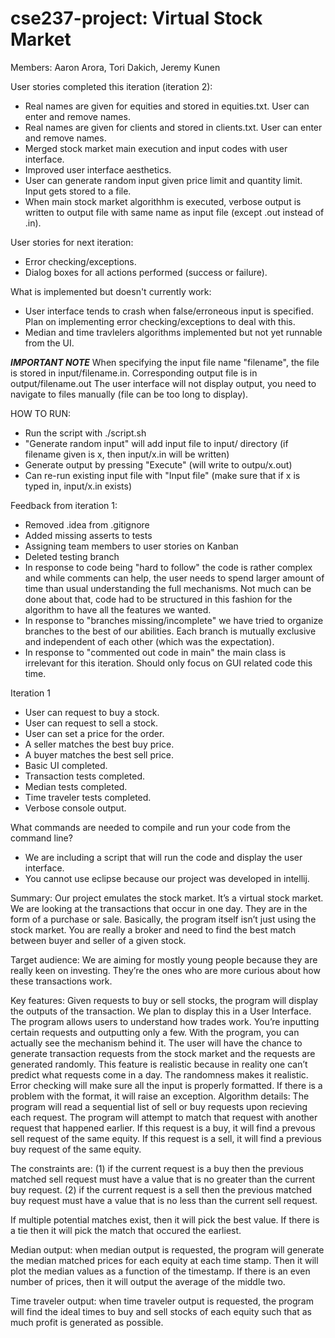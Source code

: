 # cse237-project: Virtual Stock Market
Members: Aaron Arora, Tori Dakich, Jeremy Kunen

User stories completed this iteration (iteration 2):

- Real names are given for equities and stored in equities.txt. User can enter and remove names.
- Real names are given for clients and stored in clients.txt. User can enter and remove names.
- Merged stock market main execution and input codes with user interface.
- Improved user interface aesthetics.
- User can generate random input given price limit and quantity limit. Input gets stored to a file.
- When main stock market algorithhm is executed, verbose output is written to output file with same name as input file (except .out instead of .in).

User stories for next iteration:
- Error checking/exceptions.
- Dialog boxes for all actions performed (success or failure).

What is implemented but doesn't currently work:
- User interface tends to crash when false/erroneous input is specified. Plan on implementing error checking/exceptions to deal with this.
- Median and time travlelers algorithms implemented but not yet runnable from the UI.

***IMPORTANT NOTE***
When specifying the input file name "filename", the file is stored in input/filename.in.
Corresponding output file is in output/filename.out
The user interface will not display output, you need to navigate to files manually (file can be too long to display).

HOW TO RUN:
- Run the script with ./script.sh
- "Generate random input" will add input file to input/ directory (if filename given is x, then input/x.in will be written)
- Generate output by pressing "Execute" (will write to outpu/x.out)
- Can re-run existing input file with "Input file" (make sure that if x is typed in, input/x.in exists)

Feedback from iteration 1:
- Removed .idea from .gitignore
- Added missing asserts to tests
- Assigning team members to user stories on Kanban
- Deleted testing branch
- In response to code being "hard to follow" the code is rather complex and while comments can help, the user needs to spend larger amount of time than usual understanding the full mechanisms. Not much can be done about that, code had to be structured in this fashion for the algorithm to have all the features we wanted.
- In response to "branches missing/incomplete" we have tried to organize branches to the best of our abilities. Each branch is mutually exclusive and independent of each other (which was the expectation).
- In response to "commented out code in main" the main class is irrelevant for this iteration. Should only focus on GUI related code this time.

Iteration 1

- User can request to buy a stock.
- User can request to sell a stock.
- User can set a price for the order.
- A seller matches the best buy price.
- A buyer matches the best sell price.
- Basic UI completed.
- Transaction tests completed.
- Median tests completed.
- Time traveler tests completed.
- Verbose console output.

What commands are needed to compile and run your code from the command line?
- We are including a script that will run the code and display the user interface.
- You cannot use eclipse because our project was developed in intellij.

Summary:
Our project emulates the stock market. It’s a virtual stock market. We are looking at the transactions that occur in one day. They are in the form of a purchase or sale. Basically, the program itself isn’t just using the stock market. You are really a broker and need to find the best match between buyer and seller of a given stock.

Target audience:
We are aiming for mostly young people because they are really keen on investing. They’re the ones who are more curious about how these transactions work.

Key features: 
Given requests to buy or sell stocks, the program will display the outputs of the transaction. We plan to display this in a User Interface. The program allows users to understand how trades work. You’re inputting certain requests and outputting only a few. With the program, you can actually see the mechanism behind it. The user will have the chance to generate transaction requests from the stock market and the requests are generated randomly. This feature is realistic because in reality one can’t predict what requests come in a day. The randomness makes it realistic. Error checking will make sure all the input is properly formatted. If there is a problem with the format, it will raise an exception. 
Algorithm details: The program will read a sequential list of sell or buy requests upon recieving each request. The program will attempt to match that request with another request that happened earlier. If this request is a buy, it will find a prevous sell request of the same equity. If this request is a sell, it will find a previous buy request of the same equity.

 The constraints are:
(1) if the current request is a buy then the previous matched sell request must have a value that is no greater than the current buy request.
(2) if the current request is a sell then the previous matched buy request must have a value that is no less than the current sell request.

If multiple potential matches exist, then it will pick the best value.
If there is a tie then it will pick the match that occured the earliest.

Median output: when median output is requested, the program will generate the median matched prices for each equity at each time stamp. Then it will plot the median values as a function of the timestamp. If there is an even number of prices, then it will output the average of the middle two.

Time traveler output: when time traveler output is requested, the program will find the ideal times to buy and sell stocks of each equity such that as much profit is generated as possible.

